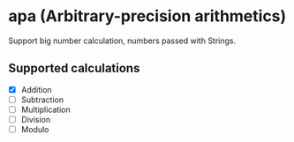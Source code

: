 # apa (Arbitrary-precision arithmetics)

Support big number calculation, numbers passed with Strings.

## Supported calculations
- [x] Addition
- [ ] Subtraction
- [ ] Multiplication
- [ ] Division
- [ ] Modulo
